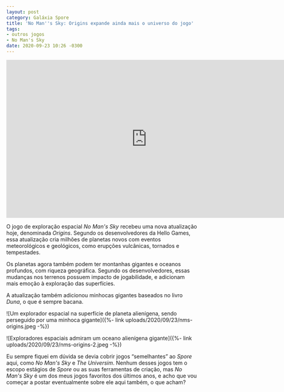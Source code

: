 ```yaml
---
layout: post
category: Galáxia Spore
title: 'No Man''s Sky: Origins expande ainda mais o universo do jogo'
tags:
- outros jogos
- No Man's Sky
date: 2020-09-23 10:26 -0300
---
```

<iframe width="740" height="416" src="https://www.youtube-nocookie.com/embed/0DNoSn9W2vI" frameborder="0" allow="accelerometer; autoplay; clipboard-write; encrypted-media; gyroscope; picture-in-picture" allowfullscreen></iframe>

O jogo de exploração espacial *No Man's Sky* recebeu uma nova atualização hoje, denominada *Origins*. Segundo os desenvolvedores da Hello Games, essa atualização cria milhões de planetas novos com eventos meteorológicos e geológicos, como erupções vulcânicas, tornados e tempestades.

Os planetas agora também podem ter montanhas gigantes e oceanos profundos, com riqueza geográfica. Segundo os desenvolvedores, essas mudanças nos terrenos possuem impacto de jogabilidade, e adicionam mais emoção à exploração das superfícies.

A atualização também adicionou minhocas gigantes baseados no livro *Duna*, o que é sempre bacana.

![Um explorador espacial na superfície de planeta alienígena, sendo perseguido por uma minhoca gigante]({%- link uploads/2020/09/23/nms-origins.jpeg -%})

![Exploradores espaciais admiram um oceano alienígena gigante]({%- link uploads/2020/09/23/nms-origins-2.jpeg -%})

Eu sempre fiquei em dúvida se devia cobrir jogos “semelhantes” ao *Spore* aqui, como *No Man's Sky* e *The Universim*. Nenhum desses jogos tem o escopo estágios de *Spore* ou as suas ferramentas de criação, mas *No Man's Sky* é um dos meus jogos favoritos dos últimos anos, e acho que vou começar a postar eventualmente sobre ele aqui também, o que acham?
